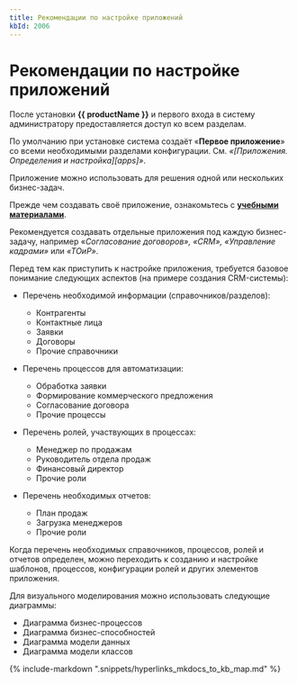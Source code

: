 ```yaml
---
title: Рекомендации по настройке приложений
kbId: 2006
---
```


# Рекомендации по настройке приложений

После установки **{{ productName }}** и первого входа в систему администратору предоставляется доступ ко всем разделам.

По умолчанию при установке система создаёт «**Первое приложение**» со всеми необходимыми разделами конфигурации. См. *«[Приложения. Определения и настройка][apps]»*.

Приложение можно использовать для решения одной или нескольких бизнес-задач.

Прежде чем создавать своё приложение, ознакомьтесь с **[учебными материалами](https://kb.comindware.ru/category.php?id=386)**.

Рекомендуется создавать отдельные приложения под каждую бизнес-задачу, например «*Согласование договоров», «CRM», «Управление кадрами»* или *«ТОиР»*.

Перед тем как приступить к настройке приложения, требуется базовое понимание следующих аспектов (на примере создания CRM-системы):

- Перечень необходимой информации (справочников/разделов):

    - Контрагенты
    - Контактные лица
    - Заявки
    - Договоры
    - Прочие справочники
- Перечень процессов для автоматизации:

    - Обработка заявки
    - Формирование коммерческого предложения
    - Согласование договора
    - Прочие процессы
- Перечень ролей, участвующих в процессах:

    - Менеджер по продажам
    - Руководитель отдела продаж
    - Финансовый директор
    - Прочие роли
- Перечень необходимых отчетов:

    - План продаж
    - Загрузка менеджеров
    - Прочие роли

Когда перечень необходимых справочников, процессов, ролей и отчетов определен, можно переходить к созданию и настройке шаблонов, процессов, конфигурации ролей и других элементов приложения.

Для визуального моделирования можно использовать следующие диаграммы:

- Диаграмма бизнес-процессов
- Диаграмма бизнес-способностей
- Диаграмма модели данных
- Диаграмма модели классов

{% include-markdown ".snippets/hyperlinks_mkdocs_to_kb_map.md" %}
